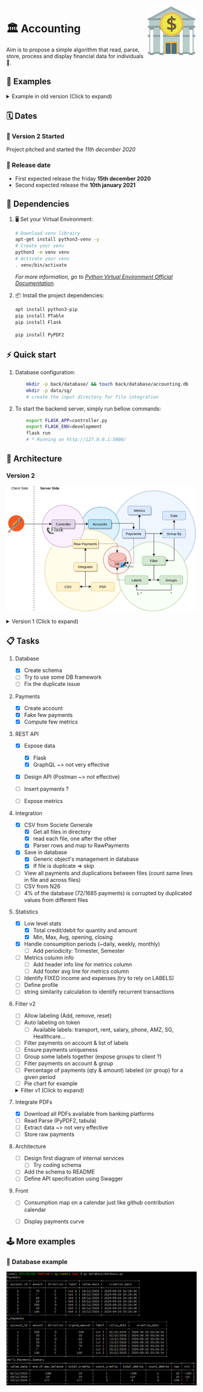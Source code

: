 <img src="img/logo.png" align="right" />

# :classical_building: Accounting 

Aim is to propose a simple algorithm that read, parse, store, process and display financial data for individuals :money_with_wings:.


## :tada: Examples

<details>
<summary>Example in old version (Click to expand)</summary>

![running main script](img/main.PNG)

</details>

## :spiral_calendar: Dates

### :rocket: Version 2 Started 
Project pitched and started the _11th december 2020_

### :dart: Release date 
- First expected release the friday **15th december 2020** 
- Second expected release the **10th january 2021** 


## :electric_plug: Dependencies
1. :desktop_computer: Set your Virtual Environment:

    ``` bash
    # Download venv librairy
    apt-get install python3-venv -y
    # Create your venv
    python3 -m venv venv
    # Activate your venv
    . venv/bin/activate
    ```
    
    _For more information, go to [Python Virtual Environment Official Documentation](https://docs.python.org/3/library/venv.html)._

1. :package: Install the project dependencies:

    ``` bash
    apt install python3-pip
    pip install PTable
    pip install Flask
   
	pip install PyPDF2
    ```


## :zap: Quick start

1. Database configuration:

	``` bash
		mkdir -p back/database/ && touch back/database/accounting.db
		mkdir -p data/sg/ 
 		# create the input directory for file integration
    ```

1. To start the backend server, simply run bellow commands:

	``` bash
		export FLASK_APP=controller.py
		export FLASK_ENV=development
		flask run
		# * Running on http://127.0.0.1:5000/
	```


## :art: Architecture

### Version 2
![Accounting Architecture](img/accounting_diagram.png)

<details>
<summary>Version 1 (Click to expand)</summary>

![Accounting Architecture](img/accounting_diagram_flat.png)
 
</details>


## :clipboard: Tasks

1. Database
	- [x] Create schema
	- [ ] Try to use some DB framework
	- [ ] Fix the duplicate issue
	
1. Payments
	- [x] Create account
	- [x] Fake few payments
	- [x] Compute few metrics
	  
1. REST API
	- [x] Expose data 
		- [x] Flask
		- [x] GraphQL ~> not very effective
	- [x] Design API (Postman ~> not effective)
	- [ ] Insert payments ?
	  
	- [ ] Expose metrics
	  
1. Integration
	- [x] CSV from Societe Generale
	  - [x] Get all files in directory
	  - [x] read each file, one after the other
	  - [x] Parser rows and map to RawPayments
	- [x] Save in database
		- [x] Generic object's management in database
		- [x] If file is duplicate => skip
	- [ ] View all payments and duplications between files (count same lines in file and across files)
	- [ ] CSV from N26
	- [ ] 4% of the database (72/1685 payments) is corrupted by duplicated values from different files

1. Statistics
	- [x] Low level stats
	  - [x] Total credit/debit for quantity and amount
	  - [x] Min, Max, Avg, opening, closing
	- [x] Handle consumption periods (~daily, weekly, monthly)
	  	- [ ] Add periodicity: Trimester, Semester
	- [ ] Metrics column info
		- [ ] Add header info line for metrics column
		- [ ] Add footer avg line for metrics column
	- [ ] Identify FIXED income and expenses (try to rely on LABELS)
	- [ ] Define profile
	- [ ] string similarity calculation to identify recurrent transactions 
	  
1. Filter v2
   - [ ] Allow labeling (Add, remove, reset)
   - [ ] Auto labeling on token 
	   - [ ] Available labels: transport, rent, salary, phone, AMZ, SG, Healthcare...
   - [ ] Filter payments on account & list of labels 
   - [ ] Ensure payments uniqueness
   - [ ] Group some labels together (expose groups to client ?) 
   - [ ] Filter payments on account & group
   - [ ] Percentage of payments (qty & amount) labeled (or group) for a given period
   - [ ] Pie chart for example
	
	<details>
	<summary>Filter v1 (Click to expand)</summary>
	
	1. Labels
		- [ ] Tag all payments 
		- [ ] Define groups based on tags
		- [ ] Create groups that matches perfectly one tag, multiple tags or other groups 
		- [ ] Apply metrics on groups
		- [ ] Allow enforced new tag for payment id
	
		- [ ] Count payments in groups
		- [ ] Count payments untagged 
		- [ ] Identify overlapping tags
		  
		- [ ] Auto labeling on rules
		- [ ] Endpoint for labeling
		- [ ] Create categories and pattern that fall in this category
			- [ ] Courses
			- [ ] Amazon
		- [ ] Can 2 categories share same payments ?
			- [ ] Need exclusive categories for global expenses pie-chart
			- [ ] and non-exclusive 

   </details>
	
1. Integrate PDFs
   - [x] Download all PDFs available from banking platforms
   - [ ] Read Parse (PyPDF2, tabula)
   - [ ] Extract data ~> not very effective
   - [ ] Store raw payments

1. Architecture
	- [ ] Design first diagram of internal services
	  - [ ] Try coding schema
	- [ ] Add the schema to README 
	- [ ] Define API specification using Swagger
   
1. Front
	- [ ] Consumption map on a calendar just like github contribution calendar
	- [ ] Display payments curve


## :joystick: More examples

### :floppy_disk: Database example 

![Database example](img/database_example.png)